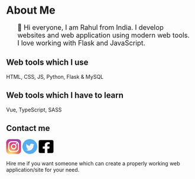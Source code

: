 <h1>About Me</h1>
<ul style="font-size:18px;">
👋 Hi everyone, 
 I am Rahul from India. I develop websites and web application using modern web tools. 
 I love working with Flask and JavaScript.
</ul>
 
<div>
<h2>Web tools which I use</h2>
<p>HTML, CSS, JS, Python, Flask & MySQL</p>
</div>

<div>
<h2>Web tools which I have to learn </h2>
<p>Vue, TypeScript, SASS</p>
</div>

<div>
<h2>Contact me</h2>
<p>
<a href="https://www.instagram.com/rahulkumar109422/"><img src="https://github.com/Rahulbaran/Rahulbaran/blob/main/instagram.svg" width="40px" height="40px"></a>
<a href="https://twitter.com/Rahul9122109422"><img src="https://github.com/Rahulbaran/Rahulbaran/blob/main/twitter.svg" width="40px" height="40px"></a>
<a href="https://www.facebook.com/rahulkumar109422/"><img src="https://github.com/Rahulbaran/Rahulbaran/blob/main/facebook-square-brands.svg" width="40px" height="40px"></a>
</p>
</div>

 <p>Hire me if you want someone which can create a properly working web application/site for your need.</p>
